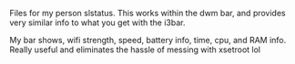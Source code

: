 Files for my person slstatus. This works within the dwm bar, and provides very similar info to what you get with the i3bar.

My bar shows, wifi strength, speed, battery info, time, cpu, and RAM info. Really useful and eliminates the hassle of messing with xsetroot lol
